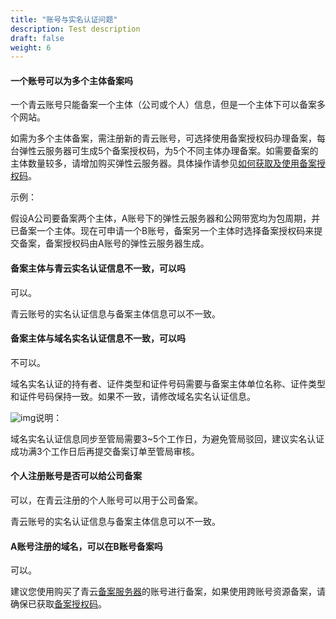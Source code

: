 ```yaml
---
title: "账号与实名认证问题"
description: Test description
draft: false
weight: 6
---
```




#### 一个账号可以为多个主体备案吗

一个青云账号只能备案一个主体（公司或个人）信息，但是一个主体下可以备案多个网站。

如需为多个主体备案，需注册新的青云账号，可选择使用备案授权码办理备案，每台弹性云服务器可生成5个备案授权码，为5个不同主体办理备案。如需要备案的主体数量较多，请增加购买弹性云服务器。具体操作请参见[如何获取及使用备案授权码](https://support.huaweicloud.com/icp_faq/zh-cn_topic_0173231867.html)。

示例：

假设A公司要备案两个主体，A账号下的弹性云服务器和公网带宽均为包周期，并已备案一个主体。现在可申请一个B账号，备案另一个主体时选择备案授权码来提交备案，备案授权码由A账号的弹性云服务器生成。

#### 备案主体与青云实名认证信息不一致，可以吗

可以。

青云账号的实名认证信息与备案主体信息可以不一致。

#### 备案主体与域名实名认证信息不一致，可以吗

不可以。

域名实名认证的持有者、证件类型和证件号码需要与备案主体单位名称、证件类型和证件号码保持一致。如果不一致，请修改域名实名认证信息。

![img](https://res-img3.huaweicloud.com/content/dam/cloudbu-site/archive/china/zh-cn/support/resource/framework/v3/images/support-doc-new-note.svg)说明：

域名实名认证信息同步至管局需要3~5个工作日，为避免管局驳回，建议实名认证成功满3个工作日后再提交备案订单至管局审核。

#### 个人注册账号是否可以给公司备案

可以，在青云注册的个人账号可以用于公司备案。

青云账号的实名认证信息与备案主体信息可以不一致。

#### A账号注册的域名，可以在B账号备案吗

可以。

建议您使用购买了青云[备案服务器](https://support.huaweicloud.com/prepare-icp/icp_02_0003.html)的账号进行备案，如果使用跨账号资源备案，请确保已获取[备案授权码](https://support.huaweicloud.com/prepare-icp/icp_02_0003.html)。